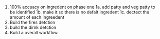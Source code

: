 1. 100% accuacy on ingredent on phase one 
    1a. add patty and veg patty to be identified
    1b. make it so there is no defalt ingredent 
    1c. dectect the amount of each ingreedent 
2. Build the fires detction
3. build the dirnk detction
4. Build a overall workflow 